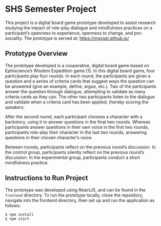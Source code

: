# SHS Semester Project

This project is a digital board game prototype developed to assist research studying the impact of role-play dialogue and mindfulness practices on a participant’s openness to experience, openness to change, and pro-sociality. The prototype is served at: https://mgysel.github.io/ 

## Prototype Overview

The prototype developed is a cooperative, digital board game based on Ephiscience’s Wisdom Expedition game [1]. In this digital board game, four participants play four rounds. In each round, the participants are given a question and a series of criteria cards that suggest ways the question can be answered (give an example, define, argue, etc.). Two of the participants answer the question through dialogue, attempting to validate as many criteria cards as they can. The other two participants listen to the dialogue and validate when a criteria card has been applied, thereby scoring the speakers.

After the second round, each participant chooses a character with a backstory, using it to answer questions in the final two rounds. Whereas participants answer questions in their own voice in the first two rounds, participants role-play their character in the last two rounds, answering questions in their chosen character’s voice.

Between rounds, participants reflect on the previous round’s discussion. In the control group, participants silently reflect on the previous round’s discussion. In the experimental group, participants conduct a short mindfulness practice.

## Instructions to Run Project

The prototype was developed using ReactJS, and can be found in the `frontend` directory. To run the prototype locally, clone the repository, navigate into the frontend directory, then set up and run the application as follows:
```sh
$ npm install
$ npm start
```
